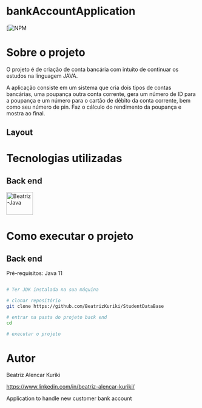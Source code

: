 # bankAccountApplication
[![NPM](https://github.com/BeatrizKuriki/bankAccountApplication/blob/main/license)

# Sobre o projeto



O projeto é de criação de conta bancária com intuito de continuar os estudos na linguagem JAVA.

A aplicação consiste em um sistema que cria dois tipos de contas bancárias, uma poupança outra conta corrente, gera um número de ID para a poupança e um número para o cartão de débito da conta corrente, bem como seu número de pin.
Faz o cálculo do rendimento da poupança e mostra ao final.

## Layout 



<div align = "center">





 
  </div>
  
 

# Tecnologias utilizadas
## Back end
 <img align="center" alt="Beatriz-Java" height="60" width="70" src="https://cdn.jsdelivr.net/gh/devicons/devicon/icons/java/java-original-wordmark.svg"/>

# Como executar o projeto

## Back end
Pré-requisitos: Java 11

```bash

# Ter JDK instalada na sua máquina

# clonar repositório
git clone https://github.com/BeatrizKuriki/StudentDataBase

# entrar na pasta do projeto back end
cd 

# executar o projeto

```


# Autor

Beatriz Alencar Kuriki

https://www.linkedin.com/in/beatriz-alencar-kuriki/

Application to handle new customer bank account
